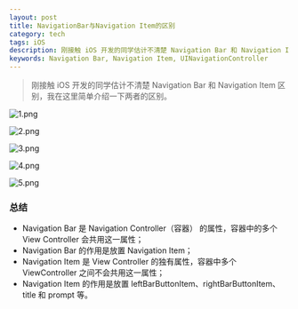 ```yaml
---
layout: post
title: NavigationBar与Navigation Item的区别
category: tech
tags: iOS
description: 刚接触 iOS 开发的同学估计不清楚 Navigation Bar 和 Navigation Item 区别，我在这里简单介绍一下两者的区别。
keywords: Navigation Bar, Navigation Item, UINavigationController
---
```


> 刚接触 iOS 开发的同学估计不清楚 Navigation Bar 和 Navigation Item 区别，我在这里简单介绍一下两者的区别。

![1.png](http://upload-images.jianshu.io/upload_images/439444-225bf2491e8f6578.png?imageMogr2/auto-orient/strip%7CimageView2/2/w/1240)

![2.png](http://upload-images.jianshu.io/upload_images/439444-6e688c6d08c06888.png?imageMogr2/auto-orient/strip%7CimageView2/2/w/1240)

![3.png](http://upload-images.jianshu.io/upload_images/439444-d6992811be255d6b.png?imageMogr2/auto-orient/strip%7CimageView2/2/w/1240)

![4.png](http://upload-images.jianshu.io/upload_images/439444-645dcec0c866dfae.png?imageMogr2/auto-orient/strip%7CimageView2/2/w/1240)

![5.png](http://upload-images.jianshu.io/upload_images/439444-2606a108e1406299.png?imageMogr2/auto-orient/strip%7CimageView2/2/w/1240)

### 总结
- Navigation Bar 是 Navigation Controller（容器） 的属性，容器中的多个 View Controller 会共用这一属性；
- Navigation Bar 的作用是放置 Navigation Item；
- Navigation Item 是 View Controller 的独有属性，容器中多个 ViewController 之间不会共用这一属性；
- Navigation Item 的作用是放置 leftBarButtonItem、rightBarButtonItem、title 和 prompt 等。
